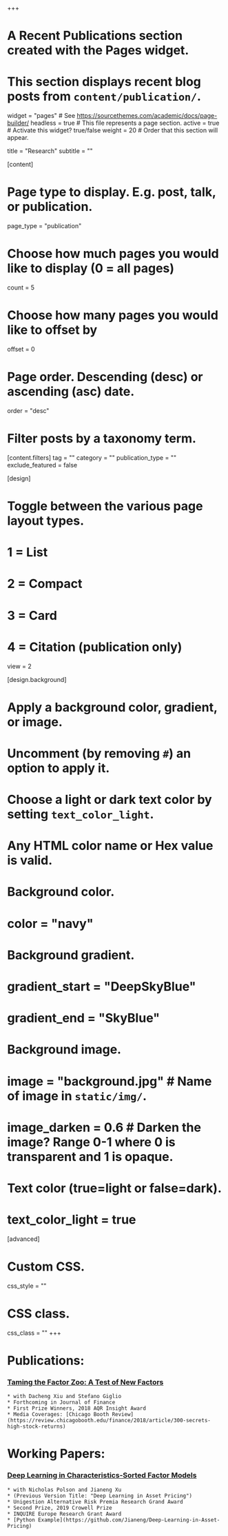 +++
# A Recent Publications section created with the Pages widget.
# This section displays recent blog posts from `content/publication/`.

widget = "pages"  # See https://sourcethemes.com/academic/docs/page-builder/
headless = true  # This file represents a page section.
active = true  # Activate this widget? true/false
weight = 20  # Order that this section will appear.

title = "Research"
subtitle = ""

[content]
  # Page type to display. E.g. post, talk, or publication.
  page_type = "publication"

  # Choose how much pages you would like to display (0 = all pages)
  count = 5

  # Choose how many pages you would like to offset by
  offset = 0

  # Page order. Descending (desc) or ascending (asc) date.
  order = "desc"

  # Filter posts by a taxonomy term.
  [content.filters]
    tag = ""
    category = ""
    publication_type = ""
    exclude_featured = false

[design]
  # Toggle between the various page layout types.
  #   1 = List
  #   2 = Compact
  #   3 = Card
  #   4 = Citation (publication only)
  view = 2

[design.background]
  # Apply a background color, gradient, or image.
  #   Uncomment (by removing `#`) an option to apply it.
  #   Choose a light or dark text color by setting `text_color_light`.
  #   Any HTML color name or Hex value is valid.

  # Background color.
  # color = "navy"

  # Background gradient.
  # gradient_start = "DeepSkyBlue"
  # gradient_end = "SkyBlue"

  # Background image.
  # image = "background.jpg"  # Name of image in `static/img/`.
  # image_darken = 0.6  # Darken the image? Range 0-1 where 0 is transparent and 1 is opaque.

  # Text color (true=light or false=dark).
  # text_color_light = true  

[advanced]
 # Custom CSS.
 css_style = ""

 # CSS class.
 css_class = ""
+++

# Publications:
  ### [Taming the Factor Zoo: A Test of New Factors](https://papers.ssrn.com/sol3/papers.cfm?abstract_id=2934020)
    * with Dacheng Xiu and Stefano Giglio
    * Forthcoming in Journal of Finance
    * First Prize Winners, 2018 AQR Insight Award
    * Media Coverages: [Chicago Booth Review](https://review.chicagobooth.edu/finance/2018/article/300-secrets-high-stock-returns)

# Working Papers:
  ### [Deep Learning in Characteristics-Sorted Factor Models](https://papers.ssrn.com/sol3/papers.cfm?abstract_id=3243683)
    * with Nicholas Polson and Jianeng Xu
    * (Previous Version Title: "Deep Learning in Asset Pricing")
    * Unigestion Alternative Risk Premia Research Grand Award
    * Second Prize, 2019 Crowell Prize
    * INQUIRE Europe Research Grant Award
    * [Python Example](https://github.com/Jianeng/Deep-Learning-in-Asset-Pricing)
